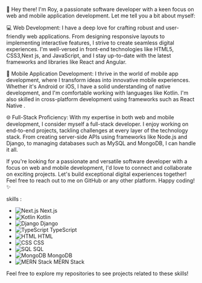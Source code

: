 👋 Hey there! I'm Roy, a passionate software developer with a keen focus on web and mobile application development. Let me tell you a bit about myself:

💻 Web Development: I have a deep love for crafting robust and user-friendly web applications. From designing responsive layouts to implementing interactive features, I strive to create seamless digital experiences. I'm well-versed in front-end technologies like HTML5, CSS3,Next js,  and JavaScript, and I stay up-to-date with the latest frameworks and libraries like React and Angular.

📱 Mobile Application Development: I thrive in the world of mobile app development, where I transform ideas into innovative mobile experiences. Whether it's Android or iOS, I have a solid understanding of native development, and I'm comfortable working with languages like  Kotlin. I'm also skilled in cross-platform development using frameworks such as React Native .

🌐 Full-Stack Proficiency: With my expertise in both web and mobile development, I consider myself a full-stack developer. I enjoy working on end-to-end projects, tackling challenges at every layer of the technology stack. From creating server-side APIs using frameworks like Node.js and Django, to managing databases such as MySQL and MongoDB, I can handle it all.

If you're looking for a passionate and versatile software developer with a focus on web and mobile development, I'd love to connect and collaborate on exciting projects. Let's build exceptional digital experiences together! Feel free to reach out to me on GitHub or any other platform. Happy coding! ✨


 skills :
 - ![Next.js](https://tse3.mm.bing.net/th?id=OIP.7BnTc143PXG-jqF0p4apUAAAAA&pid=Api&P=0&h=180) Next.js
- ![Kotlin](https://img.icons8.com/color/48/000000/kotlin.png) Kotlin
- ![Django](https://img.icons8.com/color/48/000000/django.png) Django
- ![TypeScript](https://img.icons8.com/color/48/000000/typescript.png) TypeScript
- ![HTML](https://img.icons8.com/color/48/000000/html-5.png) HTML
- ![CSS](https://img.icons8.com/color/48/000000/css3.png) CSS
- ![SQL](https://img.icons8.com/color/48/000000/sql.png) SQL
- ![MongoDB](https://img.icons8.com/color/48/000000/mongodb.png) MongoDB
- ![MERN Stack](https://img.icons8.com/color/48/000000/react-native.png) MERN Stack

Feel free to explore my repositories to see projects related to these skills!


